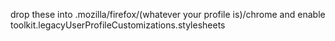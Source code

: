 drop these into .mozilla/firefox/(whatever your profile is)/chrome and enable toolkit.legacyUserProfileCustomizations.stylesheets
